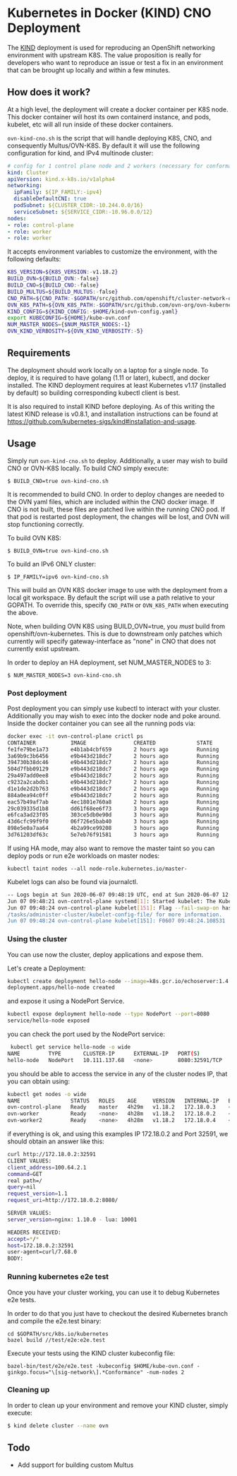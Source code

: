 # Kubernetes in Docker (KIND) CNO Deployment

The [KIND](https://github.com/kubernetes-sigs/kind) deployment is used for reproducing an OpenShift networking
environment with upstream K8S. The value proposition is really for developers who want to reproduce an issue or test a
fix in an environment that can be brought up locally and within a few minutes.

## How does it work?

At a high level, the deployment will create a docker container per K8S node. This docker container will host its own
containerd instance, and pods, kubelet, etc will all run inside of these docker containers.

``ovn-kind-cno.sh`` is the script that will handle deploying K8S, CNO, and consequently Multus/OVN-K8S.
By default it will use the following configuration for kind, and IPv4 multinode cluster:

```yaml
# config for 1 control plane node and 2 workers (necessary for conformance)
kind: Cluster
apiVersion: kind.x-k8s.io/v1alpha4
networking:
  ipFamily: ${IP_FAMILY:-ipv4}
  disableDefaultCNI: true
  podSubnet: ${CLUSTER_CIDR:-10.244.0.0/16}
  serviceSubnet: ${SERVICE_CIDR:-10.96.0.0/12}
nodes:
- role: control-plane
- role: worker
- role: worker
```

It accepts environment variables to customize the environment, with the following defaults:

```sh
K8S_VERSION=${K8S_VERSION:-v1.18.2}
BUILD_OVN=${BUILD_OVN:-false}
BUILD_CNO=${BUILD_CNO:-false}
BUILD_MULTUS=${BUILD_MULTUS:-false}
CNO_PATH=${CNO_PATH:-$GOPATH/src/github.com/openshift/cluster-network-operator}
OVN_K8S_PATH=${OVN_K8S_PATH:-$GOPATH/src/github.com/ovn-org/ovn-kubernetes}
KIND_CONFIG=${KIND_CONFIG:-$HOME/kind-ovn-config.yaml}
export KUBECONFIG=${HOME}/kube-ovn.conf
NUM_MASTER_NODES={$NUM_MASTER_NODES:-1}
OVN_KIND_VERBOSITY=${OVN_KIND_VERBOSITY:-5}
```

## Requirements

The deployment should work locally on a laptop for a single node. To deploy, it is required to have golang
(1.11 or later), kubectl, and docker installed. The KIND deployment requires at least Kubernetes v1.17 (installed by
default) so building corresponding kubectl client is best.

It is also required to install KIND before deploying. As of this writing the latest KIND release is v0.8.1, and
installation instructions can be found at https://github.com/kubernetes-sigs/kind#installation-and-usage.

## Usage

Simply run ``ovn-kind-cno.sh`` to deploy. Additionally, a user may wish to build CNO or OVN-K8S locally. To build CNO
simply execute:

````
$ BUILD_CNO=true ovn-kind-cno.sh
```` 

It is recommended to build CNO. In order to deploy changes are needed to the OVN yaml files, which are included within
the CNO docker image. If CNO is not built, these files are patched live within the running CNO pod. If that pod is
restarted post deployment, the changes will be lost, and OVN will stop functioning correctly.

To build OVN K8S:

```
$ BUILD_OVN=true ovn-kind-cno.sh
```

To build an IPv6 ONLY cluster:

```
$ IP_FAMILY=ipv6 ovn-kind-cno.sh
```

This will build an OVN K8S docker image to use with the deployment from a local git workspace. By default the script will use
a path relative to your GOPATH. To override this, specify `CNO_PATH` or `OVN_K8S_PATH` when executing the above.

Note, when building OVN K8S using BUILD_OVN=true, you *must* build from openshift/ovn-kubernetes. This is due to downstream only
patches which currently will specify gateway-interface as "none" in CNO that does not currently exist upstream.

In order to deploy an HA deployment, set NUM_MASTER_NODES to 3:

```
$ NUM_MASTER_NODES=3 ovn-kind-cno.sh
```

### Post deployment

Post deployment you can simply use kubectl to interact with your cluster. Additionally you may wish to exec into the
docker node and poke around. Inside the docker container you can see all the running pods via:

```sh
docker exec -it ovn-control-plane crictl ps
CONTAINER           IMAGE               CREATED             STATE               NAME                      ATTEMPT             POD ID
fe1fe79be1a73       e4b1ab4cbf659       2 hours ago         Running             kube-multus               0                   91dad15b65f72
3a69b9c3b6456       e9b443d218dc7       2 hours ago         Running             ovnkube-master            0                   6e24b8c012e49
394730b38dc46       e9b443d218dc7       2 hours ago         Running             sbdb                      0                   6e24b8c012e49
504d7fbb09129       e9b443d218dc7       2 hours ago         Running             nbdb                      0                   6e24b8c012e49
29a497add0ee8       e9b443d218dc7       2 hours ago         Running             ovnkube-node              0                   d2ef48bd1b871
c9232a2cabdb1       e9b443d218dc7       2 hours ago         Running             northd                    0                   6e24b8c012e49
d1e1de2d2b763       e9b443d218dc7       2 hours ago         Running             ovn-controller            0                   d2ef48bd1b871
884a0ea94c0ff       e9b443d218dc7       2 hours ago         Running             ovs-daemons               0                   7fbfcf5dbd924
eac57b49af7ab       4ec1801e760a8       2 hours ago         Running             network-operator          0                   f7821d3420787
29c039335d1b8       dd61f68ee6f73       3 hours ago         Running             kube-proxy                0                   1554057b10ecd
e6fca3ad23f05       303ce5db0e90d       3 hours ago         Running             etcd                      0                   f6a03d6d1ce11
43d6cfc99f9f0       06f726e5bab40       3 hours ago         Running             kube-apiserver            0                   42834ae09e8ce
898e5e0a7aa64       4b2a99ce99208       3 hours ago         Running             kube-controller-manager   0                   a5bf81537cd99
3d761203df63c       5e7eb76f91581       3 hours ago         Running             kube-scheduler            0                   34ef9a3da0f2d
```

If using HA mode, may also want to remove the master taint so you can deploy pods or run e2e workloads on master nodes:

```
kubectl taint nodes --all node-role.kubernetes.io/master-
```

Kubelet logs can also be found via journalctl.

```sh
-- Logs begin at Sun 2020-06-07 09:48:19 UTC, end at Sun 2020-06-07 12:28:37 UTC. --
Jun 07 09:48:21 ovn-control-plane systemd[1]: Started kubelet: The Kubernetes Node Agent.
Jun 07 09:48:24 ovn-control-plane kubelet[151]: Flag --fail-swap-on has been deprecated, This parameter should be set via the config file specified by the Kubelet's --config flag. See https://kubernetes.io/docs
/tasks/administer-cluster/kubelet-config-file/ for more information.
Jun 07 09:48:24 ovn-control-plane kubelet[151]: F0607 09:48:24.108531     151 server.go:199] failed to load Kubelet config file /var/lib/kubelet/config.yaml, error failed to read kubelet config file "/var/lib/kubelet/config.yaml", error: open /var/lib/kubelet/config.yaml: no such file or directory
```

### Using the cluster

You can use now the cluster, deploy applications and expose them.

Let's create a Deployment:

```sh
kubectl create deployment hello-node --image=k8s.gcr.io/echoserver:1.4
deployment.apps/hello-node created
```

and expose it using a NodePort Service.

```sh
kubectl expose deployment hello-node --type NodePort --port=8080
service/hello-node exposed
```

you can check the port used by the NodePort service:

```sh
 kubectl get service hello-node -o wide
NAME         TYPE       CLUSTER-IP      EXTERNAL-IP   PORT(S)          AGE   SELECTOR
hello-node   NodePort   10.111.137.68   <none>        8080:32591/TCP   52s   app=hello-node
```

you should be able to access the service in any of the cluster nodes IP, that you can obtain using:

```sh
kubectl get nodes -o wide
NAME                STATUS   ROLES    AGE     VERSION   INTERNAL-IP   EXTERNAL-IP   OS-IMAGE           KERNEL-VERSION     CONTAINER-RUNTIME
ovn-control-plane   Ready    master   4h29m   v1.18.2   172.18.0.3    <none>        Ubuntu 20.04 LTS   5.4.0-33-generic   containerd://1.3.3-14-g449e9269
ovn-worker          Ready    <none>   4h28m   v1.18.2   172.18.0.2    <none>        Ubuntu 20.04 LTS   5.4.0-33-generic   containerd://1.3.3-14-g449e9269
ovn-worker2         Ready    <none>   4h28m   v1.18.2   172.18.0.4    <none>        Ubuntu 20.04 LTS   5.4.0-33-generic   containerd://1.3.3-14-g449e9269
```

if everything is ok, and using this examples IP 172.18.0.2 and Port 32591, we should obtain an answer like this:

```sh
curl http://172.18.0.2:32591
CLIENT VALUES:
client_address=100.64.2.1
command=GET
real path=/
query=nil
request_version=1.1
request_uri=http://172.18.0.2:8080/

SERVER VALUES:
server_version=nginx: 1.10.0 - lua: 10001

HEADERS RECEIVED:
accept=*/*
host=172.18.0.2:32591
user-agent=curl/7.68.0
BODY:
```

### Running kubernetes e2e test

Once you have your cluster working, you can use it to debug Kubernetes e2e tests.

In order to do that you just have to checkout the desired Kubernetes branch and
compile the e2e.test binary:

```
cd $GOPATH/src/k8s.io/kubernetes
bazel build //test/e2e:e2e.test
```

Execute your tests using the KIND cluster kubeconfig file:

```
bazel-bin/test/e2e/e2e.test -kubeconfig $HOME/kube-ovn.conf -ginkgo.focus="\[sig-network\].*Conformance" -num-nodes 2
```

### Cleaning up

In order to clean up your environment and remove your KIND cluster, simply execute:

```sh
$ kind delete cluster --name ovn
```

## Todo

* Add support for building custom Multus

